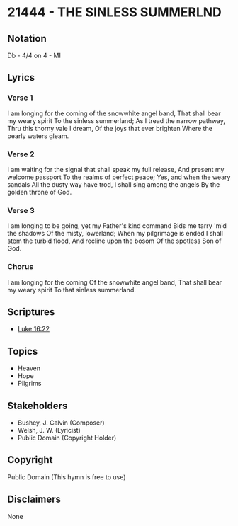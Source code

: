 # 21444 - THE SINLESS SUMMERLND

## Notation

Db - 4/4 on 4 - MI

## Lyrics

### Verse 1

I am longing for the coming of the snowwhite angel band, That shall bear my weary spirit To the sinless summerland; As I tread the narrow pathway, Thru this thorny vale I dream, Of the joys that ever brighten Where the pearly waters gleam. 

### Verse 2

I am waiting for the signal that shall speak my full release, And present my welcome passport To the realms of perfect peace; Yes, and when the weary sandals All the dusty way have trod, I shall sing among the angels By the golden throne of God.

### Verse 3

I am longing to be going, yet my Father's kind command Bids me tarry 'mid the shadows Of the misty, lowerland; When my pilgrimage is ended I shall stem the turbid flood, And recline upon the bosom Of the spotless Son of God.

### Chorus

I am longing for the coming Of the snowwhite angel band, That shall bear my weary spirit To that sinless summerland.


## Scriptures

- [Luke 16:22](https://www.biblegateway.com/passage/?search=Luke%2016%3A22)

## Topics

- Heaven
- Hope
- Pilgrims

## Stakeholders

- Bushey, J. Calvin (Composer)
- Welsh, J. W. (Lyricist)
- Public Domain (Copyright Holder)

## Copyright

Public Domain
(This hymn is free to use)

## Disclaimers

None

